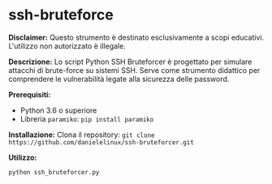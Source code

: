 # ssh-bruteforce
**Disclaimer:** Questo strumento è destinato esclusivamente a scopi educativi. L'utilizzo non autorizzato è illegale.

**Descrizione:**
Lo script Python SSH Bruteforcer è progettato per simulare attacchi di brute-force su sistemi SSH. Serve come strumento didattico per comprendere le vulnerabilità legate alla sicurezza delle password.

**Prerequisiti:**
* Python 3.6 o superiore
* Libreria `paramiko`: `pip install paramiko`

**Installazione:**
Clona il repository: `git clone https://github.com/danielelinux/ssh-bruteforcer.git`

**Utilizzo:**
```bash
python ssh_bruteforcer.py 
